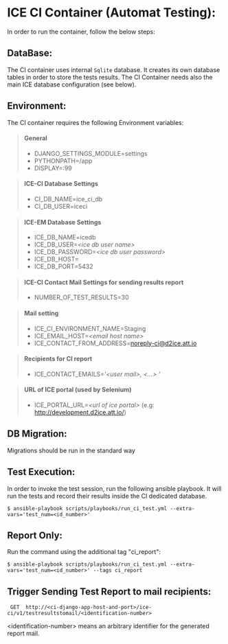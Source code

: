 # ICE CI Container (Automat Testing):
In order to run the container, follow the below steps:


## DataBase:  
The CI container uses internal `Sqlite` database.
It creates its own database tables in order to store the tests results.
The CI Container needs also the main ICE database configuration (see below).

## Environment: 
The CI container requires the following Environment variables:

 >#### General  
 >* DJANGO_SETTINGS_MODULE=settings
 >* PYTHONPATH=/app
 >* DISPLAY=:99
  
>#### ICE-CI Database Settings  
>* CI_DB_NAME=ice_ci_db
>* CI_DB_USER=iceci
  
>#### ICE-EM Database Settings  
>* ICE_DB_NAME=icedb
>* ICE_DB_USER=_\<ice db user name\>_
>* ICE_DB_PASSWORD=_\<ice db user password\>_
>* ICE_DB_HOST=_<ice db host name>_
>* ICE_DB_PORT=5432

>#### ICE-CI Contact Mail Settings for sending results report
>* NUMBER_OF_TEST_RESULTS=30

>#### Mail setting
>* ICE_CI_ENVIRONMENT_NAME=Staging
>* ICE_EMAIL_HOST=_\<email host name\>_
>* ICE_CONTACT_FROM_ADDRESS=noreply-ci@d2ice.att.io

>#### Recipients for CI report
>* ICE_CONTACT_EMAILS=_'\<user mail\>, \<…\> '_

>#### URL of ICE portal (used by Selenium)
>* ICE_PORTAL_URL=_\<url of ice portal\>_   (e.g: http://development.d2ice.att.io/)

## DB Migration:
Migrations should be run in the standard way

## Test Execution:
In order to invoke the test session, run the following ansible playbook.
It will run the tests and record their results inside the CI dedicated database.
``` 
$ ansible-playbook scripts/playbooks/run_ci_test.yml --extra-vars='test_num=<id_number>'
```

## Report Only:
Run the command using the additional tag "ci_report":
```
$ ansible-playbook scripts/playbooks/run_ci_test.yml --extra-vars='test_num=<id_number>' --tags ci_report
```

## Trigger Sending Test Report to mail recipients:
```
 GET  http://<ci-django-app-host-and-port>/ice-ci/v1/testresultstomail/<identification-number>
``` 
 \<identification-number\> means an arbitrary identifier for the generated report mail.
 
  
  
  
  
